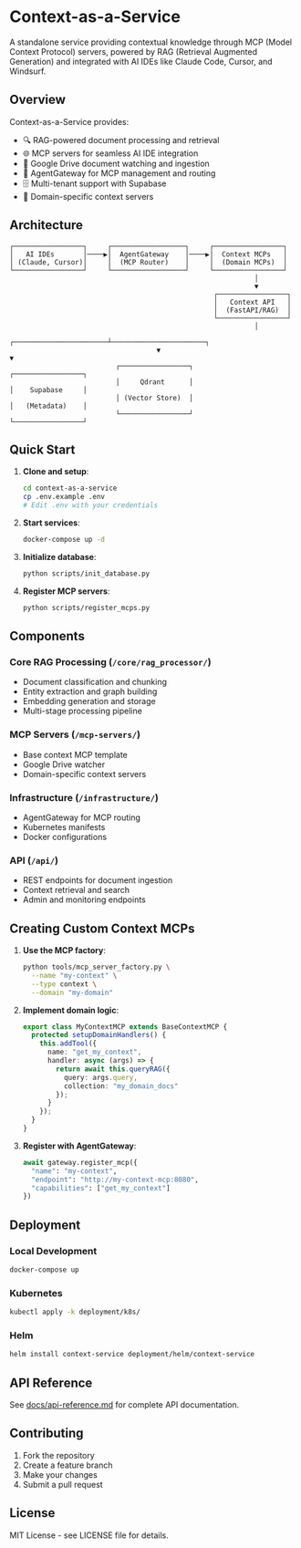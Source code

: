 # Context-as-a-Service

A standalone service providing contextual knowledge through MCP (Model Context Protocol) servers,
powered by RAG (Retrieval Augmented Generation) and integrated with AI IDEs like Claude Code,
Cursor, and Windsurf.

## Overview

Context-as-a-Service provides:
- 🔍 RAG-powered document processing and retrieval
- 🌐 MCP servers for seamless AI IDE integration
- 📁 Google Drive document watching and ingestion
- 🚀 AgentGateway for MCP management and routing
- 🗄️ Multi-tenant support with Supabase
- 🎯 Domain-specific context servers

## Architecture

```
┌─────────────────┐     ┌──────────────────┐     ┌─────────────────┐
│   AI IDEs       │────▶│  AgentGateway    │────▶│  Context MCPs   │
│ (Claude, Cursor)│     │  (MCP Router)    │     │  (Domain MCPs)  │
└─────────────────┘     └──────────────────┘     └─────────────────┘
                                                            │
                                                            ▼
                                                  ┌─────────────────┐
                                                  │   Context API   │
                                                  │  (FastAPI/RAG)  │
                                                  └─────────────────┘
                                                            │
                                    ┌───────────────────────┴───────────────────────┐
                                    ▼                                               ▼
                          ┌─────────────────┐                             ┌─────────────────┐
                          │     Qdrant      │                             │    Supabase     │
                          │ (Vector Store)  │                             │   (Metadata)    │
                          └─────────────────┘                             └─────────────────┘
```

## Quick Start

1. **Clone and setup**:
   ```bash
   cd context-as-a-service
   cp .env.example .env
   # Edit .env with your credentials
   ```

2. **Start services**:
   ```bash
   docker-compose up -d
   ```

3. **Initialize database**:
   ```bash
   python scripts/init_database.py
   ```

4. **Register MCP servers**:
   ```bash
   python scripts/register_mcps.py
   ```

## Components

### Core RAG Processing (`/core/rag_processor/`)
- Document classification and chunking
- Entity extraction and graph building
- Embedding generation and storage
- Multi-stage processing pipeline

### MCP Servers (`/mcp-servers/`)
- Base context MCP template
- Google Drive watcher
- Domain-specific context servers

### Infrastructure (`/infrastructure/`)
- AgentGateway for MCP routing
- Kubernetes manifests
- Docker configurations

### API (`/api/`)
- REST endpoints for document ingestion
- Context retrieval and search
- Admin and monitoring endpoints

## Creating Custom Context MCPs

1. **Use the MCP factory**:
   ```bash
   python tools/mcp_server_factory.py \
     --name "my-context" \
     --type context \
     --domain "my-domain"
   ```

2. **Implement domain logic**:
   ```typescript
   export class MyContextMCP extends BaseContextMCP {
     protected setupDomainHandlers() {
       this.addTool({
         name: "get_my_context",
         handler: async (args) => {
           return await this.queryRAG({
             query: args.query,
             collection: "my_domain_docs"
           });
         }
       });
     }
   }
   ```

3. **Register with AgentGateway**:
   ```python
   await gateway.register_mcp({
     "name": "my-context",
     "endpoint": "http://my-context-mcp:8080",
     "capabilities": ["get_my_context"]
   })
   ```

## Deployment

### Local Development
```bash
docker-compose up
```

### Kubernetes
```bash
kubectl apply -k deployment/k8s/
```

### Helm
```bash
helm install context-service deployment/helm/context-service
```

## API Reference

See [docs/api-reference.md](docs/api-reference.md) for complete API documentation.

## Contributing

1. Fork the repository
2. Create a feature branch
3. Make your changes
4. Submit a pull request

## License

MIT License - see LICENSE file for details.
